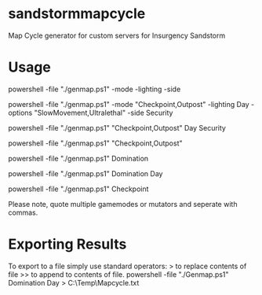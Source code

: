 # sandstormmapcycle
Map Cycle generator for custom servers for Insurgency Sandstorm

# Usage
powershell -file "./genmap.ps1" -mode -lighting -side

powershell -file "./genmap.ps1" -mode "Checkpoint,Outpost" -lighting Day -options "SlowMovement,Ultralethal" -side Security

powershell -file "./genmap.ps1" "Checkpoint,Outpost" Day Security

powershell -file "./genmap.ps1" "Checkpoint,Outpost"

powershell -file "./genmap.ps1" Domination

powershell -file "./genmap.ps1" Domination Day

powershell -file "./genmap.ps1" Checkpoint

Please note, quote multiple gamemodes or mutators and seperate with commas.

# Exporting Results
To export to a file simply use standard operators: > to replace contents of file >> to append to contents of file.
powershell -file "./Genmap.ps1" Domination Day > C:\Temp\Mapcycle.txt
